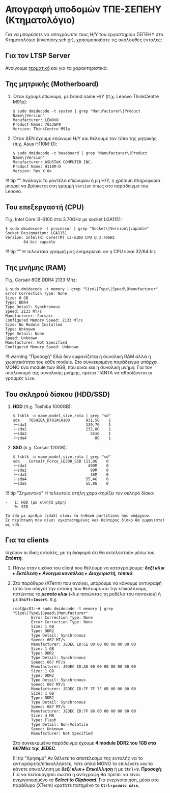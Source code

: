 # Απογραφή υποδομών ΤΠΕ-ΣΕΠΕΗΥ (Κτηματολόγιο)

Για να μπορέσετε να απογράψετε τους Η/Υ του εργαστηρίου ΣΕΠΕΗΥ στο Κτηματολόγιο
(inventory.sch.gr), χρησιμοποιήστε τις ακόλουθες εντολές:

## Για τον LTSP Server

Ανοίγουμε [τερματικό](../../glossary#terminal) και για τα χαρακτηριστικά:

## Της μητρικής (Motherboard)

1.  Όταν έχουμε επώνυμο, με brand name Η/Υ (π.χ. Lenovo ThinkCentre M91p):

    ```shell-session
    $ sudo dmidecode -t system | grep "Manufacturer\|Product Name\|Version"
    Manufacturer: LENOVO
    Product Name: 7033GP9
    Version: ThinkCentre M91p
    ```

2.  Όταν ΔΕΝ έχουμε επώνυμο Η/Υ και θέλουμε τον τύπο της μητρικής (π.χ. Asus H110M-D):

    ```shell-session
    $ sudo dmidecode -t baseboard | grep "Manufacturer\|Product Name\|Version"
    Manufacturer: ASUSTeK COMPUTER INC.
    Product Name: H110M-D
    Version: Rev X.0x
    ```

!!! tip ""
    Ανάλογα το μοντέλο επώνυμου ή μη Η/Υ, η χρήσιμη πληροφορία μπορεί
    να βρίσκεται στη γραμμή `Version` όπως στο παράδειγμα του Lenovo.

## Του επεξεργαστή (CPU)

Π.χ. Intel Core i3-6100 στα 3.70GHz με socket LGA1151:

```shell-session
$ sudo dmidecode -t processor | grep "Socket\|Version\|capable"
Socket Designation: LGA1151
Version: Intel(R) Core(TM) i3-6100 CPU @ 3.70GHz
        64-bit capable
```

!!! tip ""
    Η τελευταία γραμμή μας ενημερώνει αν η CPU είναι 32/64 bit.

## Της μνήμης (RAM)

Π.χ. Corsair 8GB DDR4 2133 Mhz:

```shell-session
$ sudo dmidecode -t memory | grep "Size\|Type\|Speed\|Manufacturer"
Error Correction Type: None
Size: 8 GB
Type: DDR4
Type Detail: Synchronous
Speed: 2133 MT/s
Manufacturer: Corsair
Configured Memory Speed: 2133 MT/s
Size: No Module Installed
Type: Unknown
Type Detail: None
Speed: Unknown
Manufacturer: Not Specified
Configured Memory Speed: Unknown
```

!!! warning "Προσοχή"
    Εδώ δεν εμφανίζεται η συνολική RAM αλλά η χωρητικότητα του κάθε
    module. Στο συγκεκριμένο παράδειγμα υπάρχει ΜΟΝΟ ένα module των
    8GB, που είναι και η συνολική μνήμη. Για τον υπολογισμό της
    συνολικής μνήμης, πρέπει ΠΑΝΤΑ να αθροίζονται οι γραμμές `Size`.

## Του σκληρού δίσκου (HDD/SSD)

1.  **HDD** (π.χ. Toshiba 1000GB):

    ```shell-session
    $ lsblk -o name,model,size,rota | grep "sd"
    sda    TOSHIBA_DT01ACA100       931,5G    1
    ├─sda1                          139,7G    1
    ├─sda2                          232,8G    1
    ├─sda3                            551G    1
    └─sda4                              8G    1
    ```

2.  **SSD** (π.χ. Corsair 120GB):

    ```shell-session
    $ lsblk -o name,model,size,rota | grep "sd"
    sda    Corsair_Force_LE200_SSD 111,8G    0
    ├─sda1                           499M    0
    ├─sda2                            99M    0
    ├─sda3                            16M    0
    ├─sda4                          55,4G    0
    └─sda5                          55,8G    0
    ```

!!! tip "Σημαντικό"
    Η τελευταία στήλη χαρακτηρίζει τον σκληρό δίσκο:

    -   1: HDD (με κινητά μέρη)
    -   0: SSD

    Τα sda με αριθμό (sdaX) είναι τα πιθανά partitions που υπάρχουν.
    Σε περίπτωση που είναι εγκατεστημένος και δεύτερος δίσκο θα εμφανιστεί ως sdb.

## Για τα clients

Ισχύουν οι ίδιες εντολές, με τη διαφορά ότι θα εκτελεστούν μέσω του ***Επόπτη***:

1.  Πάνω στην εικόνα του client που θέλουμε να καταγράψουμε: ***δεξί
    κλικ*** ▸ ***Εκτέλεση*** ▸ ***Άνοιγμα κονσόλας*** ▸ ***Διαχειριστή,
    τοπικά***.

2.  Στο παράθυρο (XTerm) που ανοίγει, μπορούμε να κάνουμε αντιγραφή (από τον
    οδηγό) την εντολή που θέλουμε και την επικολλούμε, πατώντας το ***μεσαίο
    κλικ*** (κλικ πατώντας τη ροδέλα του ποντικιού) ή με
    **`Shift`**+**`Insert`**. π.χ.

    ```shell-session
    root@pc01:~# sudo dmidecode -t memory | grep "Size\|Type\|Speed\|Manufacturer"
            Error Correction Type: None
            Error Correction Type: None
            Size: 1 GB
            Type: DDR2
            Type Detail: Synchronous
            Speed: 667 MT/s
            Manufacturer: JEDEC ID:CE 00 00 00 00 00 00 00
            Size: 1 GB
            Type: DDR2
            Type Detail: Synchronous
            Speed: 667 MT/s
            Manufacturer: JEDEC ID:AD 00 00 00 00 00 00 00
            Size: 1 GB
            Type: DDR2
            Type Detail: Synchronous
            Speed: 667 MT/s
            Manufacturer: JEDEC ID:7F 7F 7F 0B 00 00 00 00
            Size: 1 GB
            Type: DDR2
            Type Detail: Synchronous
            Speed: 667 MT/s
            Manufacturer: JEDEC ID:7F 98 00 00 00 00 00 00
            Size: 4 MB
            Type: Flash
            Type Detail: Non-Volatile
            Speed: Unknown
            Manufacturer: Not Specified
    ```
    Στο συγκεκριμένο παράδειγμα έχουμε **4 module DDR2 του 1GB στα 667Mhz της JEDEC**.

    !!! tip "Χρήσιμο"
        Αν θέλετε το αποτέλεσμα της εντολής να το αντιγράψετε/επικολλήσετε,
        τότε απλά ΜΟΝΟ το επιλέγετε και το κάνετε επικόλληση με ***δεξί κλικ***
        ▸ ***Επικόλληση*** ή με **`Ctrl`**+**`V`**. **Προσοχή**: Για να
        λειτουργήσει σωστά η αντιγραφή θα πρέπει να είναι ενεργοποιημένο το
        ***Select to Clipboard***. Για ενεργοποίηση, μέσα στο παράθυρο (XTerm)
        κρατάτε πατημένο το **`Ctrl`**+**`μεσαίο κλικ`**.

